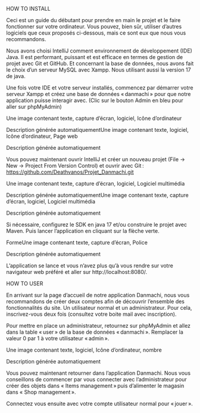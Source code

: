 HOW TO INSTALL 

 

Ceci est un guide du débutant pour prendre en main le projet et le faire fonctionner sur votre ordinateur. Vous pouvez, bien sûr, utiliser d’autres logiciels que ceux proposés ci-dessous, mais ce sont eux que nous vous recommandons. 

Nous avons choisi IntelliJ comment environnement de développement (IDE) Java. Il est performant, puissant et est efficace en termes de gestion de projet avec Git et GitHub. Et concernant la base de données, nous avons fait le choix d’un serveur MySQL avec Xampp. Nous utilisant aussi la version 17 de java. 

Une fois votre IDE et votre serveur installés, commencez par démarrer votre serveur Xampp et créez une base de données « danmachi » pour que notre application puisse interagir avec. (Clic sur le bouton Admin en bleu pour aller sur phpMyAdmin) 

Une image contenant texte, capture d’écran, logiciel, Icône d’ordinateur

Description générée automatiquementUne image contenant texte, logiciel, Icône d’ordinateur, Page web

Description générée automatiquement 

Vous pouvez maintenant ouvrir IntelliJ et créer un nouveau projet (File -> New -> Project From Version Control) et ouvrir avec Git : https://github.com/Deathvanos/Projet_Danmachi.git 

Une image contenant texte, capture d’écran, logiciel, Logiciel multimédia

Description générée automatiquementUne image contenant texte, capture d’écran, logiciel, Logiciel multimédia

Description générée automatiquement 

Si nécessaire, configurez le SDK en java 17 et/ou construire le projet avec Maven. Puis lancer l’application en cliquant sur la flèche verte. 

FormeUne image contenant texte, capture d’écran, Police

Description générée automatiquement 

L’application se lance et vous n’avez plus qu’à vous rendre sur votre navigateur web préféré et aller sur http://localhost:8080/. 

HOW TO USER 

 

En arrivant sur la page d’accueil de notre application Danmachi, nous vous recommandons de créer deux comptes afin de découvrir l’ensemble des fonctionnalités du site. Un utilisateur normal et un administrateur. Pour cela, inscrivez-vous deux fois (consultez votre boite mail avec inscription). 

Pour mettre en place un administrateur, retournez sur phpMyAdmin et allez dans la table « user » de la base de données « danmachi ». Remplacer la valeur 0 par 1 à votre utilisateur « admin ». 

Une image contenant texte, logiciel, Icône d’ordinateur, nombre

Description générée automatiquement 

Vous pouvez maintenant retourner dans l’application Danmachi. Nous vous conseillons de commencer par vous connecter avec l’administrateur pour créer des objets dans « Items management » puis d’alimenter le magasin dans « Shop management ».  

Connectez vous ensuite avec votre compte utilisateur normal pour « jouer ». 

